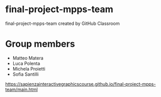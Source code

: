 # final-project-mpps-team
final-project-mpps-team created by GitHub Classroom

# Group members
- Matteo Matera
- Luca Polenta
- Michela Proietti
- Sofia Santilli

https://sapienzainteractivegraphicscourse.github.io/final-project-mpps-team/main.html
